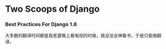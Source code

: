 # Two Scoops of Django

### Best Practices For Django 1.8

大多数的翻译时间都是我老婆晚上看电视的时候，我没法全神看书，于是只能做翻译。


